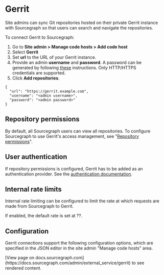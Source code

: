 # Gerrit

Site admins can sync Git repositories hosted on their private Gerrit instance with Sourcegraph so that users can search and navigate the repositories.

To connect Gerrit to Sourcegraph:

1. Go to **Site admin > Manage code hosts > Add code host**
2. Select **Gerrit**
3. Set **url** to the URL of your Gerrit instance.
4. Provide an admin **username** and **password**. A password can be generated by following [these](https://gerrit-documentation.storage.googleapis.com/Documentation/2.14.2/user-upload.html#http) instructions. Only HTTP/HTTPS credentials are supported.
5. Click **Add repositories**.

```
{
  "url": "https://gerrit.example.com",
  "username": "<admin username>",
  "password": "<admin password>"
}
```

## Repository permissions

By default, all Sourcegraph users can view all repositories. To configure
Sourcegraph to use Gerrit's access management, see "[Repository permissions](../repo/permissions.md#gerrit)".

## User authentication

If repository permissions is configured, Gerrit has to be added as an authentication provider.
See the [authentication documentation](../auth/index.md#gerrit).

## Internal rate limits

Internal rate limiting can be configured to limit the rate at which requests are made from Sourcegraph to Gerrit.

If enabled, the default rate is set at ??.

## Configuration

Gerrit connections support the following configuration options, which are specified in the JSON editor in the site admin "Manage code hosts" area.

<div markdown-func=jsonschemadoc jsonschemadoc:path="admin/external_service/gerrit.schema.json">[View page on docs.sourcegraph.com](https://docs.sourcegraph.com/admin/external_service/gerrit) to see rendered content.</div>
